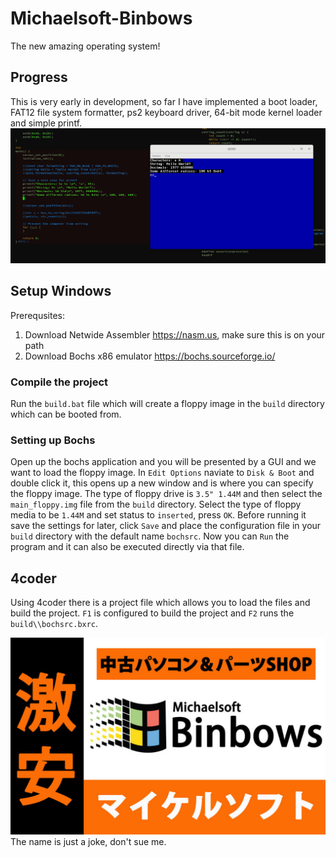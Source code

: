 # Michaelsoft-Binbows
The new amazing operating system!
## Progress
This is very early in development, so far I have implemented a boot loader, FAT12 file system formatter, ps2 keyboard driver, 64-bit mode kernel loader and simple printf.
![printf in action](https://raw.githubusercontent.com/Aleman778/Michaelsoft-Binbows/main/kernel_printf.png)

## Setup Windows
Prerequsites:
1. Download Netwide Assembler https://nasm.us, make sure this is on your path
2. Download Bochs x86 emulator https://bochs.sourceforge.io/

### Compile the project
Run the `build.bat` file which will create a floppy image in the `build` directory
which can be booted from.

### Setting up Bochs
Open up the bochs application and you will be presented by a GUI and we want
to load the floppy image.
In `Edit Options` naviate to `Disk & Boot` and double click it, this opens up a new
window and is where you can specify the floppy image.
The type of floppy drive is `3.5" 1.44M` and then select the `main_floppy.img` file
from the `build` directory.
Select the type of floppy media to be `1.44M` and set status to `inserted`,
press `OK`.
Before running it save the settings for later, click `Save` and place the
configuration file in your `build` directory with the default name `bochsrc`.
Now you can `Run` the program and it can also be executed directly via that file.

## 4coder
Using 4coder there is a project file which allows you to load the files
and build the project. `F1` is configured to build the project and
`F2` runs the `build\\bochsrc.bxrc`.

![binbows](https://raw.githubusercontent.com/Aleman778/Michaelsoft-Binbows/main/banner.jpg)
The name is just a joke, don't sue me.
